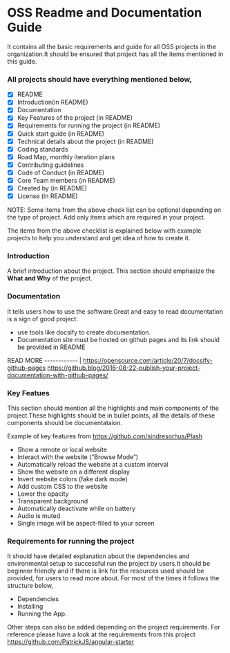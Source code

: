 # OSS Readme and Documentation Guide
It contains all the basic requirements and guide for all OSS projects in the organization.It should be ensured that project has all the items mentioned in this guide.

### All projects should have everything mentioned below,

- [x] README
- [x] Introduction(in README)
- [x] Documentation
- [x] Key Features of the project (in README)
- [x] Requirements for running the project (in README)
- [x] Quick start guide  (in README)
- [x] Technical details about the project (in README)
- [x] Coding standards
- [x] Road Map, monthly iteration plans
- [x] Contributing guidelines
- [x] Code of Conduct (in README)
- [x] Core Team members (in README)
- [x] Created by (in README)
- [x] License (in README)

NOTE: Some items from the above check list can be optional depending on the type of project. Add only items which are required in your project.

The items from the above checklist is explained below with example projects to help you understand and get idea of how to create it.

 ### Introduction
 
 A brief introduction about the project. This section should emphasize the **What and Why** of the project.
 
 ### Documentation
 
 It tells users how to use the software.Great and easy to read documentation is a sign of good project.
 * use tools like docsify to create documentation.
 * Documentation site must be hosted on github pages and its link should be provided in README
 
 READ MORE
------------ |
https://opensource.com/article/20/7/docsify-github-pages
https://github.blog/2016-08-22-publish-your-project-documentation-with-github-pages/


### Key Featues

This section should mention all the highlights and main components of the project.These highlights should be in bullet points, all the details of these components should be documentataion.

Example of key features from https://github.com/sindresorhus/Plash
* Show a remote or local website
* Interact with the website (“Browse Mode”)
* Automatically reload the website at a custom interval
* Show the website on a different display
* Invert website colors (fake dark mode)
* Add custom CSS to the website
* Lower the opacity
* Transparent background
* Automatically deactivate while on battery
* Audio is muted
* Single image will be aspect-filled to your screen

### Requirements for running the project

It should have detailed explanation about the dependencies and environmental setup to successful run the project by users.It should be beginner friendly and if there is link for the resources used should be provided, for users to read more about. For most of the times it follows the structure below, 
* Dependencies
* Installing
* Running the App.

Other steps can also be added depending on the project requirements.
For reference please have a look at the requirements from this project https://github.com/PatrickJS/angular-starter
 
